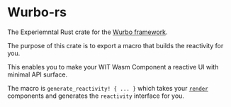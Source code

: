 # Wurbo-rs

The Experiemntal Rust crate for the [Wurbo framework](https://github.com/DougAnderson444/wurbo).

The purpose of this crate is to export a macro that builds the reactivity for you.

This enables you to make your WIT Wasm Component a reactive UI with minimal API surface.

The macro is `generate_reactivity! { ... }` which takes your [`render`](https://crates.io/crates/render) components and generates the `reactivity` interface for you.
